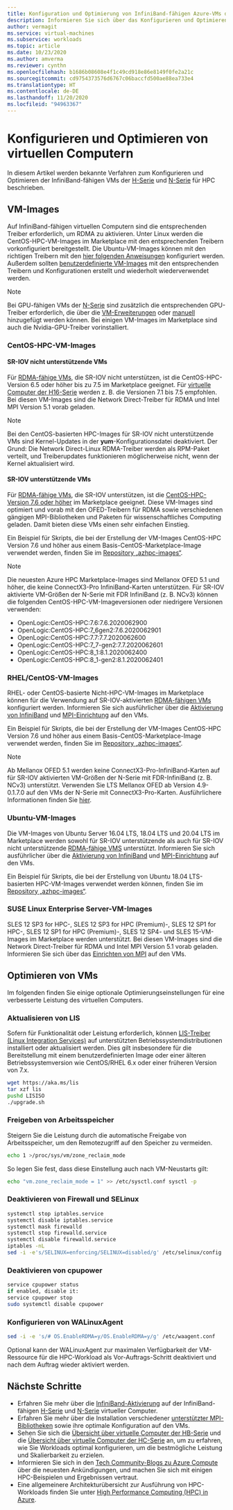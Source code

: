 ```yaml
---
title: Konfiguration und Optimierung von InfiniBand-fähigen Azure-VMs der H- und N-Serie
description: Informieren Sie sich über das Konfigurieren und Optimieren der InfiniBand-fähigen virtuellen Computer der H-Serie und der N-Serie für HPC.
author: vermagit
ms.service: virtual-machines
ms.subservice: workloads
ms.topic: article
ms.date: 10/23/2020
ms.author: amverma
ms.reviewer: cynthn
ms.openlocfilehash: b1686b08608e4f1c49cd918e86e8149f0fe2a21c
ms.sourcegitcommit: cd9754373576d6767c06baccfd500ae88ea733e4
ms.translationtype: HT
ms.contentlocale: de-DE
ms.lasthandoff: 11/20/2020
ms.locfileid: "94963367"
---
```

# <a name="configure-and-optimize-vms"></a>Konfigurieren und Optimieren von virtuellen Computern

In diesem Artikel werden bekannte Verfahren zum Konfigurieren und Optimieren der InfiniBand-fähigen VMs der [H-Serie](../../sizes-hpc.md) und [N-Serie](../../sizes-gpu.md) für HPC beschrieben.

## <a name="vm-images"></a>VM-Images
Auf InfiniBand-fähigen virtuellen Computern sind die entsprechenden Treiber erforderlich, um RDMA zu aktivieren. Unter Linux werden die CentOS-HPC-VM-Images im Marketplace mit den entsprechenden Treibern vorkonfiguriert bereitgestellt. Die Ubuntu-VM-Images können mit den richtigen Treibern mit den [hier folgenden Anweisungen](https://techcommunity.microsoft.com/t5/azure-compute/configuring-infiniband-for-ubuntu-hpc-and-gpu-vms/ba-p/1221351) konfiguriert werden. Außerdem sollten [benutzerdefinierte VM-Images](../../linux/tutorial-custom-images.md) mit den entsprechenden Treibern und Konfigurationen erstellt und wiederholt wiederverwendet werden.

> [!NOTE]
> Bei GPU-fähigen VMs der [N-Serie](../../sizes-gpu.md) sind zusätzlich die entsprechenden GPU-Treiber erforderlich, die über die [VM-Erweiterungen](../../extensions/hpccompute-gpu-linux.md) oder [manuell](../../linux/n-series-driver-setup.md) hinzugefügt werden können. Bei einigen VM-Images im Marketplace sind auch die Nvidia-GPU-Treiber vorinstalliert.

### <a name="centos-hpc-vm-images"></a>CentOS-HPC-VM-Images

#### <a name="non-sr-iov-enabled-vms"></a>SR-IOV nicht unterstützende VMs
Für [RDMA-fähige VMs](../../sizes-hpc.md#rdma-capable-instances), die SR-IOV nicht unterstützen, ist die CentOS-HPC-Version 6.5 oder höher bis zu 7.5 im Marketplace geeignet. Für [virtuelle Computer der H16-Serie](../../h-series.md) werden z. B. die Versionen 7.1 bis 7.5 empfohlen. Bei diesen VM-Images sind die Network Direct-Treiber für RDMA und Intel MPI Version 5.1 vorab geladen.

> [!NOTE]
> Bei den CentOS-basierten HPC-Images für SR-IOV nicht unterstützende VMs sind Kernel-Updates in der **yum**-Konfigurationsdatei deaktiviert. Der Grund: Die Network Direct-Linux RDMA-Treiber werden als RPM-Paket verteilt, und Treiberupdates funktionieren möglicherweise nicht, wenn der Kernel aktualisiert wird.

#### <a name="sr-iov-enabled-vms"></a>SR-IOV unterstützende VMs
  Für [RDMA-fähige VMs](../../sizes-hpc.md#rdma-capable-instances), die SR-IOV unterstützen, ist die [CentOS-HPC-Version 7.6 oder höher](https://techcommunity.microsoft.com/t5/Azure-Compute/CentOS-HPC-VM-Image-for-SR-IOV-enabled-Azure-HPC-VMs/ba-p/665557) im Marketplace geeignet. Diese VM-Images sind optimiert und vorab mit den OFED-Treibern für RDMA sowie verschiedenen gängigen MPI-Bibliotheken und Paketen für wissenschaftliches Computing geladen. Damit bieten diese VMs einen sehr einfachen Einstieg.

  Ein Beispiel für Skripts, die bei der Erstellung der VM-Images CentOS-HPC Version 7.6 und höher aus einem Basis-CentOS-Marketplace-Image verwendet werden, finden Sie im [Repository „azhpc-images“](https://github.com/Azure/azhpc-images/tree/master/centos).
  
  > [!NOTE] 
  > Die neuesten Azure HPC Marketplace-Images sind Mellanox OFED 5.1 und höher, die keine ConnectX3-Pro InfiniBand-Karten unterstützen. Für SR-IOV aktivierte VM-Größen der N-Serie mit FDR InfiniBand (z. B. NCv3) können die folgenden CentOS-HPC-VM-Imageversionen oder niedrigere Versionen verwenden:
  >- OpenLogic:CentOS-HPC:7.6:7.6.2020062900
  >- OpenLogic:CentOS-HPC:7_6gen2:7.6.2020062901
  >- OpenLogic:CentOS-HPC:7.7:7.7.2020062600
  >- OpenLogic:CentOS-HPC:7_7-gen2:7.7.2020062601
  >- OpenLogic:CentOS-HPC:8_1:8.1.2020062400
  >- OpenLogic:CentOS-HPC:8_1-gen2:8.1.2020062401


### <a name="rhelcentos-vm-images"></a>RHEL/CentOS-VM-Images
RHEL- oder CentOS-basierte Nicht-HPC-VM-Images im Marketplace können für die Verwendung auf SR-IOV-aktivierten [RDMA-fähigen VMs](../../sizes-hpc.md#rdma-capable-instances) konfiguriert werden. Informieren Sie sich ausführlicher über die [Aktivierung von InfiniBand](enable-infiniband.md) und [MPI-Einrichtung](setup-mpi.md) auf den VMs.

  Ein Beispiel für Skripts, die bei der Erstellung der VM-Images CentOS-HPC Version 7.6 und höher aus einem Basis-CentOS-Marketplace-Image verwendet werden, finden Sie im [Repository „azhpc-images“](https://github.com/Azure/azhpc-images/tree/master/centos).
  
  > [!NOTE]
  > Ab Mellanox OFED 5.1 werden keine ConnectX3-Pro-InfiniBand-Karten auf für SR-IOV aktivierten VM-Größen der N-Serie mit FDR-InfiniBand (z. B. NCv3) unterstützt. Verwenden Sie LTS Mellanox OFED ab Version 4.9-0.1.7.0 auf den VMs der N-Serie mit ConnectX3-Pro-Karten. Ausführlichere Informationen finden Sie [hier](https://www.mellanox.com/products/infiniband-drivers/linux/mlnx_ofed).

### <a name="ubuntu-vm-images"></a>Ubuntu-VM-Images
Die VM-Images von Ubuntu Server 16.04 LTS, 18.04 LTS und 20.04 LTS im Marketplace werden sowohl für SR-IOV unterstützende als auch für SR-IOV nicht unterstützende [RDMA-fähige VMS](../../sizes-hpc.md#rdma-capable-instances) unterstützt. Informieren Sie sich ausführlicher über die [Aktivierung von InfiniBand](enable-infiniband.md) und [MPI-Einrichtung](setup-mpi.md) auf den VMs.

  Ein Beispiel für Skripts, die bei der Erstellung von Ubuntu 18.04 LTS-basierten HPC-VM-Images verwendet werden können, finden Sie im [Repository „azhpc-images“](https://github.com/Azure/azhpc-images/tree/master/ubuntu/ubuntu-18.x/ubuntu-18.04-hpc).

### <a name="suse-linux-enterprise-server-vm-images"></a>SUSE Linux Enterprise Server-VM-Images
SLES 12 SP3 for HPC-, SLES 12 SP3 for HPC (Premium)-, SLES 12 SP1 for HPC-, SLES 12 SP1 for HPC (Premium)-, SLES 12 SP4- und SLES 15-VM-Images im Marketplace werden unterstützt. Bei diesen VM-Images sind die Network Direct-Treiber für RDMA und Intel MPI Version 5.1 vorab geladen. Informieren Sie sich über das [Einrichten von MPI](setup-mpi.md) auf den VMs.

## <a name="optimize-vms"></a>Optimieren von VMs

Im folgenden finden Sie einige optionale Optimierungseinstellungen für eine verbesserte Leistung des virtuellen Computers.

### <a name="update-lis"></a>Aktualisieren von LIS

Sofern für Funktionalität oder Leistung erforderlich, können [LIS-Treiber (Linux Integration Services)](../../linux/endorsed-distros.md) auf unterstützten Betriebssystemdistributionen installiert oder aktualisiert werden. Dies gilt insbesondere für die Bereitstellung mit einem benutzerdefinierten Image oder einer älteren Betriebssystemversion wie CentOS/RHEL 6.x oder einer früheren Version von 7.x.

```bash
wget https://aka.ms/lis
tar xzf lis
pushd LISISO
./upgrade.sh
```

### <a name="reclaim-memory"></a>Freigeben von Arbeitsspeicher

Steigern Sie die Leistung durch die automatische Freigabe von Arbeitsspeicher, um den Remotezugriff auf den Speicher zu vermeiden.

```bash
echo 1 >/proc/sys/vm/zone_reclaim_mode
```

So legen Sie fest, dass diese Einstellung auch nach VM-Neustarts gilt:

```bash
echo "vm.zone_reclaim_mode = 1" >> /etc/sysctl.conf sysctl -p
```

### <a name="disable-firewall-and-selinux"></a>Deaktivieren von Firewall und SELinux

```bash
systemctl stop iptables.service
systemctl disable iptables.service
systemctl mask firewalld
systemctl stop firewalld.service
systemctl disable firewalld.service
iptables -nL
sed -i -e's/SELINUX=enforcing/SELINUX=disabled/g' /etc/selinux/config
```

### <a name="disable-cpupower"></a>Deaktivieren von cpupower

```bash
service cpupower status
if enabled, disable it:
service cpupower stop
sudo systemctl disable cpupower
```

### <a name="configure-walinuxagent"></a>Konfigurieren von WALinuxAgent

```bash
sed -i -e 's/# OS.EnableRDMA=y/OS.EnableRDMA=y/g' /etc/waagent.conf
```
Optional kann der WALinuxAgent zur maximalen Verfügbarkeit der VM-Ressource für die HPC-Workload als Vor-Auftrags-Schritt deaktiviert und nach dem Auftrag wieder aktiviert werden.


## <a name="next-steps"></a>Nächste Schritte

- Erfahren Sie mehr über die [InfiniBand-Aktivierung](enable-infiniband.md) auf der InfiniBand-fähigen [H-Serie](../../sizes-hpc.md) und [N-Serie](../../sizes-gpu.md) virtueller Computer.
- Erfahren Sie mehr über die Installation verschiedener [unterstützter MPI-Bibliotheken](setup-mpi.md) sowie ihre optimale Konfiguration auf den VMs.
- Sehen Sie sich die [Übersicht über virtuelle Computer der HB-Serie](hb-series-overview.md) und die [Übersicht über virtuelle Computer der HC-Serie](hc-series-overview.md) an, um zu erfahren, wie Sie Workloads optimal konfigurieren, um die bestmögliche Leistung und Skalierbarkeit zu erzielen.
- Informieren Sie sich in den [Tech Community-Blogs zu Azure Compute](https://techcommunity.microsoft.com/t5/azure-compute/bg-p/AzureCompute) über die neuesten Ankündigungen, und machen Sie sich mit einigen HPC-Beispielen und Ergebnissen vertraut.
- Eine allgemeinere Architekturübersicht zur Ausführung von HPC-Workloads finden Sie unter [High Performance Computing (HPC) in Azure](/azure/architecture/topics/high-performance-computing/).
